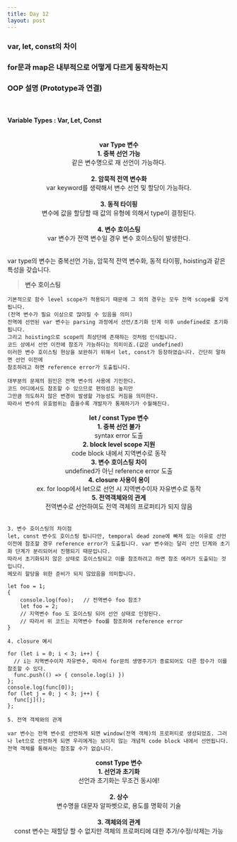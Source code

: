 ```yaml
---
title: Day 12
layout: post
---
```


### var, let, const의 차이
### for문과 map은 내부적으로 어떻게 다르게 동작하는지
### OOP 설명 (Prototype과 연결)
<br>

#### Variable Types : Var, Let, Const
<br>

<center><b> var Type 변수 </b></center>
<center><b>1. 중복 선언 가능</b></center>
<center>같은 변수명으로 재 선언이 가능하다.</center><br>
<center><b>2. 암묵적 전역 변수화</b></center>
<center>var keyword를 생략해서 변수 선언 및 할당이 가능하다.</center><br>
<center><b>3. 동적 타이핑</b></center>
<center>변수에 값을 할당할 때 값의 유형에 의해서 type이 결정된다.</center><br>
<center><b>4. 변수 호이스팅</b></center>
<center>var 변수가 전역 변수일 경우 변수 호이스팅이 발생한다.</center>
<br>

var type의 변수는 중복선언 가능, 암묵적 전역 변수화, 동적 타이핑, hoisting과 같은 특성을 갖습니다.
> **변수 호이스팅**
```
기본적으로 함수 level scope가 적용되기 때문에 그 외의 경우는 모두 전역 scope를 갖게 됩니다.
(전역 변수가 필요 이상으로 많아질 수 있음을 의미)
전역에 선언된 var 변수는 parsing 과정에서 선언/초기화 단계 이후 undefined로 초기화 됩니다.
그리고 hoisting으로 scope의 최상단에 존재하는 것처럼 인식됩니다.
코드 상에서 선언 이전에 참조가 가능하다는 의미이죠.(값은 undefined)
이러한 변수 호이스팅 현상을 보완하기 위해서 let, const가 등장하였습니다. 간단히 말하면 선언 이전에
참조하려고 하면 reference error가 도출됩니다.
```
```
대부분의 문제의 원인은 전역 변수의 사용에 기인한다.
코드 어디에서도 참조할 수 있으므로 편의성은 높지만
그만큼 의도하지 않은 변경이 발생할 가능성도 커짐을 의미한다.
따라서 변수의 유효범위는 좁을수록 개발자가 통제하기가 수월해진다.
```
<center><b> let / const Type 변수 </b></center>
<center><b>1. 중복 선언 불가</b></center>
<center>syntax error 도출</center>
<center><b>2. block level scope 지원</b></center>
<center>code block 내에서 지역변수로 동작</center>
<center><b>3. 변수 호이스팅 차이</b></center>
<center>undefined가 아닌 reference error 도출</center>
<center><b>4. closure 사용이 용이</b></center>
<center>ex. for loop에서 let으로 선언 시 지역변수이자 자유변수로 동작 </center>
<center><b>5. 전역객체와의 관계</b></center>
<center>전역변수로 선언하여도 전역 객체의 프로퍼티가 되지 않음 </center>
<br>

```
3. 변수 호이스팅의 차이점
let, const 변수도 호이스팅 됩니다만, temporal dead zone에 빠져 있는 이유로 선언 이전에 참조할 경우 reference error가 도출됩니다. var 변수와는 달리 선언 단계와 초기화 단계가 분리되어서 진행되기 때문입니다.
따라서 초기화되지 않은 상태로 호이스팅되고 이를 참조하려고 하면 참조 에러가 도출되는 것입니다.
메모리 할당을 위한 준비가 되지 않았음을 의미합니다.

let foo = 1;
{
    console.log(foo);   // 전역변수 foo 참조?
    let foo = 2;
    // 지역변수 foo 도 호이스팅 되어 선언 상태로 인정된다.
    // 따라서 위 코드는 지역변수 foo를 참조하여 reference error
}
```

```
4. closure 예시

for (let i = 0; i < 3; i++) {
  // i는 지역변수이자 자유변수, 따라서 for문의 생명주기가 종료되어도 다른 함수가 이를 참조할 수 있다.
  func.push(() => { console.log(i) })
};
console.log(func[0]);
for (let j = 0; j < 3; j++) {
  func[j]();
};
```

```
5. 전역 객체와의 관계

var 변수는 전역 변수로 선언하게 되면 window(전역 객체)의 프로퍼티로 생성되었죠. 그러나 let으로 선언하게 되면 우리에게는 보이지 않는 개념적 code block 내에서 선언됩니다. 전역 객체를 통해서는 참조할 수가 없습니다.
```


<center><b> const Type 변수 </b></center>
<center><b>1. 선언과 초기화</b></center>
<center>선언과 초기화는 무조건 동시에!</center><br>
<center><b>2. 상수</b></center>
<center>변수명을 대문자 알파벳으로, 용도를 명확히 기술</center><br>
<center><b>3. 객체와의 관계</b></center>
<center>const 변수는 재할당 할 수 없지만 객체의 프로퍼티에 대한 추가/수정/삭제는 가능</center><br>
<br>